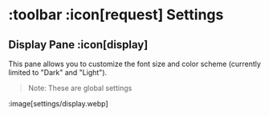 # :toolbar :icon[request] Settings

## Display Pane :icon[display]

This pane allows you to customize the font size and color scheme (currently limited to "Dark" and "Light").  

> Note:  These are global settings

:image[settings/display.webp]

